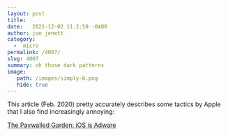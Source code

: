 ```yaml
---
layout: post
title:  
date:   2021-12-02 11:2:50 -0400
author: joe jenett
category:
  -  micro
permalink: /4007/
slug: 4007
summary: oh those dark patterns
image:
   path: /images/simply-b.png
   hide: true
---
```

<p>This article (Feb. 2020) pretty accurately describes some tactics by Apple that I also find increasingly annoying:</p>
<p><a title="The Paywalled Garden: iOS is Adware by Steve Streza" href="https://stevestreza.com/2020/02/17/ios-adware/">The Paywalled Garden: iOS is Adware </a></p>

<a href="https://brid.gy/publish/twitter"></a>
<data class="p-bridgy-omit-link" value="false"></data>